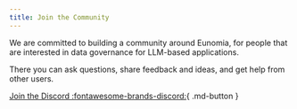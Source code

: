 ```yaml
---
title: Join the Community
---
```

We are committed to building a community around Eunomia, for people that are interested in data governance for LLM-based applications.

There you can ask questions, share feedback and ideas, and get help from other users.

[Join the Discord :fontawesome-brands-discord:][eunomia-discord]{ .md-button }

[eunomia-discord]: https://discord.gg/CWjh5JQT
